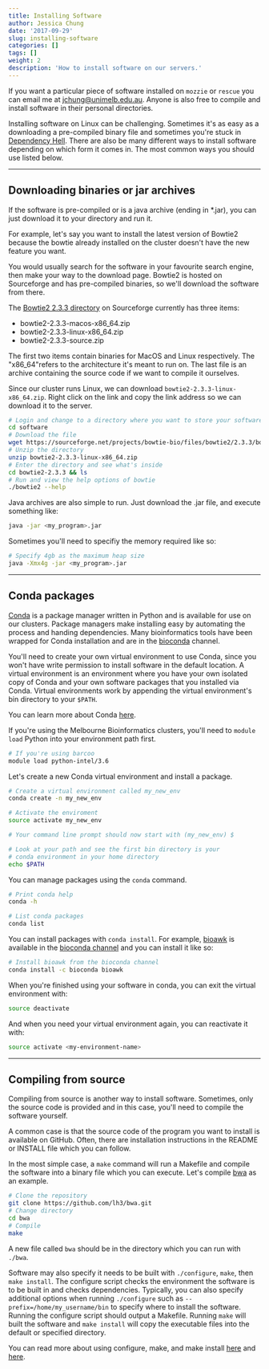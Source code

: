 ```yaml
---
title: Installing Software
author: Jessica Chung
date: '2017-09-29'
slug: installing-software
categories: []
tags: []
weight: 2
description: 'How to install software on our servers.'
---
```


If you want a particular piece of software installed on `mozzie` or `rescue` 
you can email me at [jchung@unimelb.edu.au](mailto:jchung@unimelb.edu.au).
Anyone is also free to compile and install software in their personal directories.

Installing software on Linux can be challenging. Sometimes it's as easy as a
downloading a pre-compiled binary file and sometimes you're stuck in
[Dependency Hell](https://en.wikipedia.org/wiki/Dependency_hell). There
are also be many different ways to install software depending on which form
it comes in. The most common ways you should use listed below.

-----

## Downloading binaries or jar archives

If the software is pre-compiled or is a java archive (ending in *.jar), you
can just download it to your directory and run it.

For example, let's say you want to install the latest version of Bowtie2
because the bowtie already installed on the cluster doesn't have the new
feature you want.

You would usually search for the software in your favourite search engine,
then make your way to the download page. Bowtie2 is hosted on Sourceforge
and has pre-compiled binaries, so we'll download the software from there.

The [Bowtie2 2.3.3 directory](https://sourceforge.net/projects/bowtie-bio/files/bowtie2/2.3.3/)
on Sourceforge currently has three items:

- bowtie2-2.3.3-macos-x86_64.zip
- bowtie2-2.3.3-linux-x86_64.zip
- bowtie2-2.3.3-source.zip

The first two items contain binaries for MacOS and Linux respectively.
The "x86_64"refers to the architecture it's meant to run on. The last file
is an archive containing the source code if we want to compile it ourselves.

Since our cluster runs Linux, we can download `bowtie2-2.3.3-linux-x86_64.zip`.
Right click on the link and copy the link address so we can download it to
the server.

```bash
# Login and change to a directory where you want to store your software
cd software
# Download the file
wget https://sourceforge.net/projects/bowtie-bio/files/bowtie2/2.3.3/bowtie2-2.3.3-linux-x86_64.zip/download -O bowtie2-2.3.3-linux-x86_64.zip
# Unzip the directory
unzip bowtie2-2.3.3-linux-x86_64.zip
# Enter the directory and see what's inside
cd bowtie2-2.3.3 && ls
# Run and view the help options of bowtie
./bowtie2 --help
```

Java archives are also simple to run. Just download the .jar file, and
execute something like:
```bash
java -jar <my_program>.jar
```

Sometimes you'll need to specifiy the memory required like so:
```bash
# Specify 4gb as the maximum heap size
java -Xmx4g -jar <my_program>.jar
```

-----

## Conda packages

[Conda](https://conda.io/docs/) is a package manager written in Python and is
available for use on our clusters. Package managers make installing
easy by automating the process and handing dependencies. Many bioinformatics 
tools have been wrapped for Conda installation and are in the 
[bioconda](https://bioconda.github.io/) channel.

You'll need to create your own virtual environment to use Conda, since you
won't have write permission to install software in the default location.
A virtual environment is an environment where you have your own isolated copy 
of Conda and your own software packages that you installed via Conda. Virtual
environments work by appending the virtual environment's bin directory to
your `$PATH`.

You can learn more about Conda [here](https://conda.io/docs/user-guide/getting-started.html).

If you're using the Melbourne Bioinformatics clusters, you'll need to 
`module load` Python into your environment path first.

```bash
# If you're using barcoo
module load python-intel/3.6
```

Let's create a new Conda virtual environment and install a package.

```bash
# Create a virtual environment called my_new_env
conda create -n my_new_env

# Activate the enviroment
source activate my_new_env

# Your command line prompt should now start with (my_new_env) $

# Look at your path and see the first bin directory is your
# conda environment in your home directory
echo $PATH
```

You can manage packages using the `conda` command.

```bash
# Print conda help
conda -h

# List conda packages
conda list
```

You can install packages with `conda install`. For example, 
[bioawk](https://github.com/lh3/bioawk) is available in the 
[bioconda channel](https://anaconda.org/bioconda/bioawk) and you can install it
like so:

```bash
# Install bioawk from the bioconda channel
conda install -c bioconda bioawk
```

When you're finished using your software in conda, you can exit the virtual
environment with:
```bash
source deactivate
```

And when you need your virtual environment again, you can reactivate it with:
```bash
source activate <my-environment-name>
```

-----

## Compiling from source

Compiling from source is another way to install software. Sometimes, only the
source code is provided and in this case, you'll need to compile the software
yourself.

A common case is that the source code of the program you want to install is 
available on GitHub. Often, there are installation instructions in the README 
or INSTALL file which you can follow.

In the most simple case, a `make` command will run a Makefile and compile the 
software into a binary file which you can execute. Let's compile 
[bwa](https://github.com/lh3/bwa) as an example.

```bash
# Clone the repository
git clone https://github.com/lh3/bwa.git
# Change directory
cd bwa
# Compile
make
```

A new file called `bwa` should be in the directory which you can run with
`./bwa`.

Software may also specify it needs to be built with `./configure`, `make`, then
`make install`. The configure script checks the environment the software is
to be built in and checks dependencies. Typically, you can also specify 
additional options when running `./configure` such as `--prefix=/home/my_username/bin`
to specify where to install the software. Running the configure script should
output a Makefile. Running `make` will built the software and `make install`
will copy the executable files into the default or specified directory. 

You can read more about using configure, make, and make install
[here](http://www.codecoffee.com/tipsforlinux/articles/27.html) and
[here](https://robots.thoughtbot.com/the-magic-behind-configure-make-make-install).


